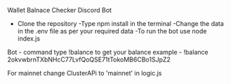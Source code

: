 Wallet Balnace Checker Discord Bot

- Clone the repository
-Type npm install in the terminal 
-Change the data in the .env file as per your required data
-To run the bot use node index.js


Bot - command 
          type !balance <your-address> to get your balance 
          example - !balance 2okvwbrnTXbNHcC77LvfQoQSE71tTokoMB6CBo1SJpZ2

For mainnet change ClusterAPi to 'mainnet' in logic.js
